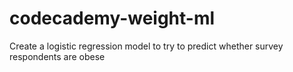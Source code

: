 # codecademy-weight-ml
Create a logistic regression model to try to predict whether survey respondents are obese
